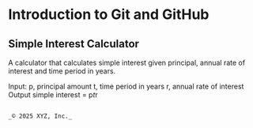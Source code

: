 # Introduction to Git and GitHub

## Simple Interest Calculator

A calculator that calculates simple interest given principal, annual rate of interest and time period in years.

Input:
   p, principal amount
   t, time period in years
   r, annual rate of interest
Output
   simple interest = p*t*r
```

_© 2025 XYZ, Inc._
